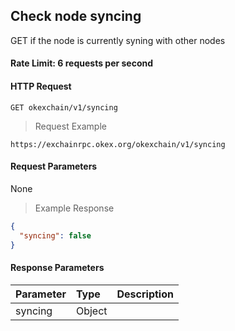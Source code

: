 ## Check node syncing

GET if the node is currently syning with other nodes

#### Rate Limit: 6 requests per second

#### HTTP Request

`GET okexchain/v1/syncing`

> Request Example

```wiki
https://exchainrpc.okex.org/okexchain/v1/syncing
```

#### Request Parameters

None
> Example Response

```json
{
  "syncing": false
}
```

#### Response Parameters

| **Parameter** | **Type** | **Description**                                                                                                                                                                                                                                                      |
| :----------------- | :------- | :------------------------------------------------------------------------------------------------------------------------------------------------------------------------------------------------------------------------------------------------------------------- |
|  syncing  | Object    | 				|
